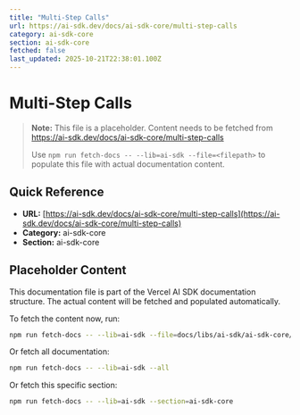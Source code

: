 ```yaml
---
title: "Multi-Step Calls"
url: https://ai-sdk.dev/docs/ai-sdk-core/multi-step-calls
category: ai-sdk-core
section: ai-sdk-core
fetched: false
last_updated: 2025-10-21T22:38:01.100Z
---
```


# Multi-Step Calls

> **Note:** This file is a placeholder. Content needs to be fetched from https://ai-sdk.dev/docs/ai-sdk-core/multi-step-calls
>
> Use `npm run fetch-docs -- --lib=ai-sdk --file=<filepath>` to populate this file with actual documentation content.

## Quick Reference

- **URL:** [https://ai-sdk.dev/docs/ai-sdk-core/multi-step-calls](https://ai-sdk.dev/docs/ai-sdk-core/multi-step-calls)
- **Category:** ai-sdk-core
- **Section:** ai-sdk-core

## Placeholder Content

This documentation file is part of the Vercel AI SDK documentation structure.
The actual content will be fetched and populated automatically.

To fetch the content now, run:

```bash
npm run fetch-docs -- --lib=ai-sdk --file=docs/libs/ai-sdk/ai-sdk-core/multi-step-calls.md
```

Or fetch all documentation:

```bash
npm run fetch-docs -- --lib=ai-sdk --all
```

Or fetch this specific section:

```bash
npm run fetch-docs -- --lib=ai-sdk --section=ai-sdk-core
```
